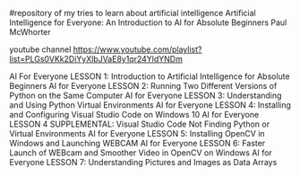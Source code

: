 #repository of my tries to learn about artificial intelligence
Artificial Intelligence for Everyone: An Introduction to AI for Absolute Beginners
Paul McWhorter

youtube channel
https://www.youtube.com/playlist?list=PLGs0VKk2DiYyXlbJVaE8y1qr24YldYNDm

AI For Everyone LESSON 1: Introduction to Artificial Intelligence for Absolute Beginners
AI for Everyone LESSON 2: Running Two Different Versions of Python on the Same Computer
AI for Everyone LESSON 3: Understanding and Using Python Virtual Environments
AI for Everyone LESSON 4: Installing and Configuring Visual Studio Code on Windows 10
AI for Everyone LESSON 4 SUPPLEMENTAL: Visual Studio Code Not Finding Python or Virtual Environments
AI for Everyone LESSON 5: Installing OpenCV in Windows and Launching WEBCAM
AI for Everyone LESSON 6: Faster Launch of WEBcam and Smoother Video in OpenCV on Windows
AI for Everyone LESSON 7: Understanding Pictures and Images as Data Arrays